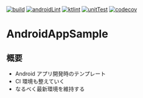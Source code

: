 [![build](https://github.com/asabon/AndroidAppSample/actions/workflows/build.yml/badge.svg?branch=main&event=push)](https://github.com/asabon/AndroidAppSample/actions/workflows/build.yml)
[![androidLint](https://github.com/asabon/AndroidAppSample/actions/workflows/androidLint.yml/badge.svg?branch=main&event=push)](https://github.com/asabon/AndroidAppSample/actions/workflows/androidLint.yml)
[![ktlint](https://github.com/asabon/AndroidAppSample/actions/workflows/ktlint.yml/badge.svg?branch=main&event=push)](https://github.com/asabon/AndroidAppSample/actions/workflows/ktlint.yml)
[![unitTest](https://github.com/asabon/AndroidAppSample/actions/workflows/unitTest.yml/badge.svg?branch=main&event=push)](https://github.com/asabon/AndroidAppSample/actions/workflows/unitTest.yml)
[![codecov](https://codecov.io/gh/asabon/AndroidAppSample/graph/badge.svg?token=XAG2W745VC)](https://codecov.io/gh/asabon/AndroidAppSample)

# AndroidAppSample

## 概要

* Android アプリ開発時のテンプレート
* CI 環境も整えていく
* なるべく最新環境を維持する
